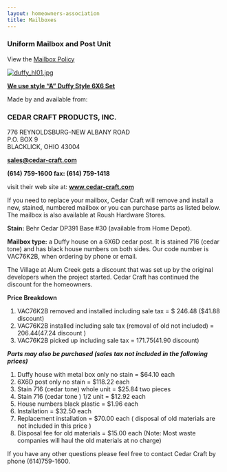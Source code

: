 ```yaml
---
layout: homeowners-association
title: Mailboxes
---
```


### Uniform Mailbox and Post Unit

View the [Mailbox Policy][61]

[![duffy_hl01.jpg][69]][68]

[**We use style “A”  Duffy Style 6X6 Set**][68]

Made by and available from:

### CEDAR CRAFT PRODUCTS, INC.

776 REYNOLDSBURG-NEW ALBANY ROAD<br>
P.O. BOX 9<br>
BLACKLICK, OHIO 43004<br>

**[sales@cedar-craft.com][70]**

**(614) 759-1600    fax: (614) 759-1418**

visit their web site at: **www.cedar-craft.com**  

If you need to replace your mailbox, Cedar Craft will remove and install a
new, stained, numbered mailbox or you can purchase parts as listed below.  The
mailbox is also available at Roush Hardware Stores.

**Stain:** Behr Cedar DP391 Base #30 (available from Home Depot).

**Mailbox type:**   a Duffy house on a 6X6D cedar post. It is stained 716 (cedar tone) and has black house numbers on both sides.  Our code number is VAC76K2B, when ordering by phone or email.

The Village at Alum Creek gets a discount that was set up by the original
developers when the project started. Cedar Craft has continued the discount
for the homeowners.

**Price Breakdown**

  1. VAC76K2B removed and installed including sale tax = $ 246.48 ($41.88 discount)
  2. VAC76K2B installed including sale tax (removal of old not included) = $206.44 ($47.24 discount )
  3. VAC76K2B picked up including sale tax = $171.75 ($41.90 discount)

_**Parts may also be purchased (sales tax not included in the following
prices)**_

  1. Duffy house with metal box only no stain = $64.10 each
  2. 6X6D post only no stain = $118.22 each
  3. Stain 716 (cedar tone) whole unit = $25.84 two pieces
  4. Stain 716 (cedar tone ) 1/2 unit = $12.92 each
  5. House numbers black plastic = $1.96 each
  6. Installation = $32.50 each
  7. Replacement installation = $70.00 each ( disposal of old materials are not included in this price )
  8. Disposal fee for old materials =  $15.00 each (Note: Most waste companies will haul the old materials at no charge)

If you have any other questions please feel free to contact Cedar Craft by
phone (614)759-1600.

   [61]: /uploads/VAC%20HOA%20Mailbox%20Policy%2020090424%20V2.pdf
   [68]: /uploads/duffy_hl01.jpg
   [69]: /uploads/.duffy_hl01.jpg (duffy_hl01.jpg)
   [70]: mailto:sales@cedar-craft.com

